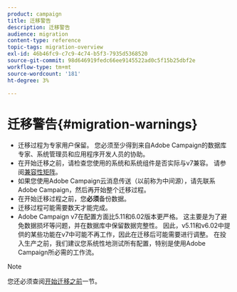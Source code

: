 ```yaml
---
product: campaign
title: 迁移警告
description: 迁移警告
audience: migration
content-type: reference
topic-tags: migration-overview
exl-id: 46b46fc9-c7c9-4c74-b5f3-7935d5368520
source-git-commit: 98d646919fedc66ee9145522ad0c5f15b25dbf2e
workflow-type: tm+mt
source-wordcount: '181'
ht-degree: 3%

---
```


# 迁移警告{#migration-warnings}

* 迁移过程为专家用户保留。 您必须至少得到来自Adobe Campaign的数据库专家、系统管理员和应用程序开发人员的协助。
* 在开始迁移之前，请检查您使用的系统和系统组件是否实际与v7兼容。 请参阅[兼容性矩阵](../../rn/using/compatibility-matrix.md)。
* 如果您使用Adobe Campaign云消息传送（以前称为中间源），请先联系Adobe Campaign，然后再开始整个迁移过程。
* 在开始迁移过程之前，您&#x200B;**必须**&#x200B;备份数据。
* 迁移过程可能需要数天才能完成。
* Adobe Campaign v7在配置方面比5.11和6.02版本更严格。 这主要是为了避免数据损坏等问题，并在数据库中保留数据完整性。 因此，v5.11和v6.02中提供的某些功能在v7中可能不再工作，因此在迁移后可能需要进行调整。 在投入生产之前，我们建议您系统性地测试所有配置，特别是使用Adobe Campaign所必需的工作流。

>[!NOTE]
>
>您还必须查阅[开始迁移之前](../../migration/using/before-starting-migration.md)一节。
